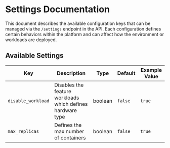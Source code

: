 # Settings Documentation

This document describes the available configuration keys that can be managed via the `/settings` endpoint in the API. Each configuration defines certain behaviors within the platform and can affect how the environment or workloads are deployed.

## Available Settings

| Key               | Description                                                       | Type    | Default | Example Value |
|-------------------|-------------------------------------------------------------------|---------|---------|---------------|
| `disable_workload`| Disables the feature workloads which defines hardware type        | boolean | `false` | `true`        |
| `max_replicas`    | Defines the max number of containers                              | boolean | `false` | `true`        |
